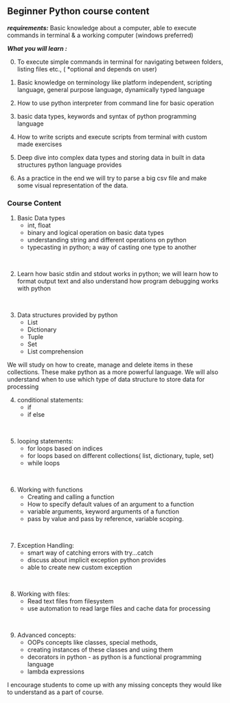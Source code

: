 
## Beginner Python course content

_**requirements:**_ Basic knowledge about a computer, able to execute commands in terminal & a working computer (windows preferred)

_**What you will learn :**_

0. To execute simple commands in terminal for navigating between folders, listing files etc., ( *optional and depends on user)

1. Basic knowledge on terminology like platform independent, scripting language, general purpose language, dynamically typed language

2. How to use python interpreter from command line for basic operation

3. basic data types, keywords and syntax of python programming language

4. How to write scripts and execute scripts from terminal with custom made exercises

5. Deep dive into complex data types and storing data in built in data structures python language provides

6. As a practice in the end we will try to parse a big csv file and make some visual representation of the data.


### Course Content
1. Basic Data types
   * int, float
   * binary and logical operation on basic data types
   * understanding string and different operations on python
   * typecasting in python; a way of casting one type to another
<br />

2. Learn how basic stdin and stdout works in python; we will learn how to format output text and also understand how program debugging works with python
<br >

3. Data structures provided by python
   - List
   * Dictionary
   * Tuple
   * Set
   * List comprehension

We will study on how to create, manage and delete items in these collections. These make python as a more powerful language. 
We will also understand when to use which type of data structure to store data for processing
<br />

4. conditional statements:
   * if
   * if else
<br />

5. looping statements:
   * for loops based on indices
   * for loops based on different collections( list, dictionary, tuple, set)
   * while loops
<br />

6. Working with functions
   * Creating and calling a function
   * How to specify default values of an argument to a function
   * variable arguments, keyword arguments of a function
   * pass by value and pass by reference, variable scoping.

<br />

7. Exception Handling:
   * smart way of catching errors with try...catch
   * discuss about implicit exception python provides
   * able to create new custom exception

<br />

8. Working with files:
   * Read text files from filesystem
   * use automation to read large files and cache data for processing
<br />

9. Advanced concepts:
   * OOPs concepts like classes, special methods, 
   * creating instances of these classes and using them
   * decorators in python - as python is a functional programming language
   * lambda expressions
 

 I encourage students to come up with any missing concepts they would like to understand as a part of course.

 